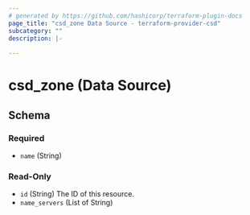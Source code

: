```yaml
---
# generated by https://github.com/hashicorp/terraform-plugin-docs
page_title: "csd_zone Data Source - terraform-provider-csd"
subcategory: ""
description: |-
  
---
```


# csd_zone (Data Source)





<!-- schema generated by tfplugindocs -->
## Schema

### Required

- `name` (String)

### Read-Only

- `id` (String) The ID of this resource.
- `name_servers` (List of String)


